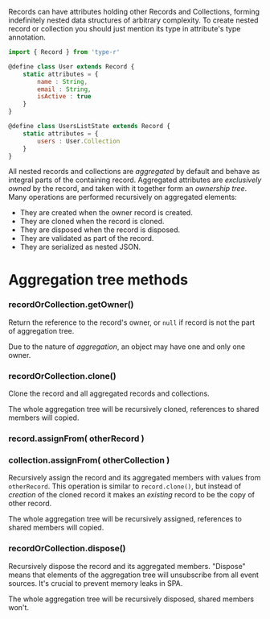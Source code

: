 Records can have attributes holding other Records and Collections, forming indefinitely nested data structures of arbitrary complexity.
To create nested record or collection you should just mention its type in attribute's type annotation.

```javascript
import { Record } from 'type-r'

@define class User extends Record {
    static attributes = {
        name : String,
        email : String,
        isActive : true
    }
}

@define class UsersListState extends Record {
    static attributes = {
        users : User.Collection
    }
}
```

All nested records and collections are *aggregated* by default and behave as integral parts of the containing record. Aggregated attributes are _exclusively owned_ by the record, and taken with it together form an _ownership tree_. Many operations are performed recursively on aggregated elements:

- They are created when the owner record is created.
- They are cloned when the record is cloned.
- They are disposed when the record is disposed.
- They are validated as part of the record.
- They are serialized as nested JSON.

# Aggregation tree methods

### recordOrCollection.getOwner()

Return the reference to the record's owner, or `null` if record is not the part of aggregation tree.

Due to the nature of _aggregation_, an object may have one and only one owner.

### recordOrCollection.clone()

Clone the record and all aggregated records and collections.

The whole aggregation tree will be recursively cloned, references to shared members will copied.

### record.assignFrom( otherRecord )
### collection.assignFrom( otherCollection )

Recursively assign the record and its aggregated members with values from `otherRecord`.
This operation is similar to `record.clone()`, but instead of _creation_ of the cloned record it makes an _existing_ record to be the copy
of other record.

The whole aggregation tree will be recursively assigned, references to shared members will copied.

### recordOrCollection.dispose()

Recursively dispose the record and its aggregated members. "Dispose" means that elements of the aggregation tree will unsubscribe from all event sources. It's crucial to prevent memory leaks in SPA.

The whole aggregation tree will be recursively disposed, shared members won't.
